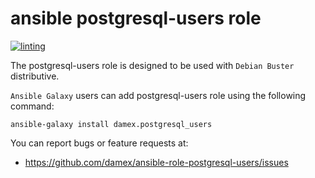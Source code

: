 # ansible postgresql-users role

[![linting](https://github.com/damex/ansible-role-postgresql-users/workflows/linting/badge.svg)](https://github.com/damex/ansible-role-postgresql-users/actions)

The postgresql-users role is designed to be used with `Debian Buster` distributive.

`Ansible Galaxy` users can add postgresql-users role using the following command:

`ansible-galaxy install damex.postgresql_users`

You can report bugs or feature requests at:

* https://github.com/damex/ansible-role-postgresql-users/issues

